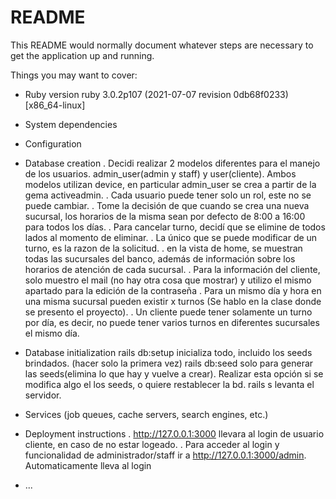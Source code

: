 # README

This README would normally document whatever steps are necessary to get the
application up and running.

Things you may want to cover:

* Ruby version
    ruby 3.0.2p107 (2021-07-07 revision 0db68f0233) [x86_64-linux]
    
* System dependencies

* Configuration

* Database creation
    . Decidi realizar 2 modelos diferentes para el manejo de los usuarios. admin_user(admin y staff) y user(cliente). Ambos modelos utilizan device, en particular admin_user se crea a partir de la gema activeadmin.
    . Cada usuario puede tener solo un rol, este no se puede cambiar.
    . Tome la decisión de que cuando se crea una nueva sucursal, los horarios de la misma sean por defecto de 8:00 a 16:00 para todos los días.
    . Para cancelar turno, decidí que se elimine de todos lados al momento de eliminar.
    . La único que se puede modificar de un turno, es la razon de la solicitud.
    . en la vista de home, se muestran todas las sucursales del banco, además de información sobre los horarios de atención de cada sucursal.
    . Para la información del cliente, solo muestro el mail (no hay otra cosa que mostrar) y utilizo el mismo apartado para la edición de la contraseña
    . Para un mismo día y hora en una misma sucursal pueden existir x turnos (Se hablo en la clase donde se presento el proyecto).
    . Un cliente puede tener solamente un turno por día, es decir, no puede tener varios turnos en diferentes sucursales el mismo día.

* Database initialization
    rails db:setup inicializa todo, incluido los seeds brindados. (hacer solo la primera vez)
    rails db:seed solo para generar las seeds(elimina lo que hay y vuelve a crear). Realizar esta opción si se modifica algo el los seeds, o quiere restablecer la bd.
    rails s levanta el servidor.

* Services (job queues, cache servers, search engines, etc.)

* Deployment instructions
    . http://127.0.0.1:3000 llevara al login de usuario cliente, en caso de no estar logeado.
    . Para acceder al login y funcionalidad de administrador/staff ir a http://127.0.0.1:3000/admin. Automaticamente lleva al login

* ...
